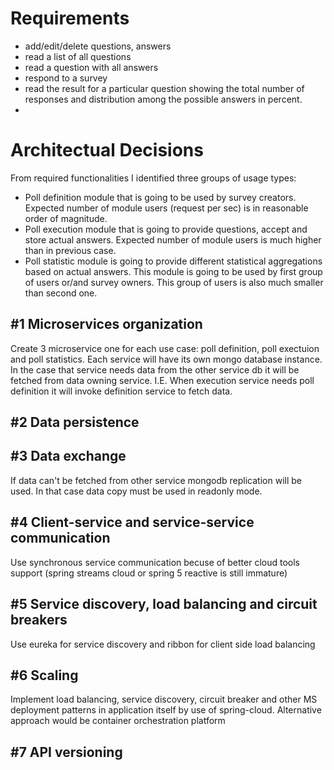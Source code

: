 # Requirements #

 - add/edit/delete questions, answers
 - read a list of all questions
 - read a question with all answers
 - respond to a survey
 - read the result for a particular question showing the total number of responses and distribution among the 
   possible answers in percent.
 -   
# Architectual Decisions #

From required functionalities I identified three groups of usage types:

- Poll definition module that is going to be used by survey creators. 
Expected number of module users (request per sec) is in reasonable order of magnitude. 
- Poll execution module that is going to provide questions, accept and store actual answers. 
Expected number of module users is much higher than in previous case.
- Poll statistic module is going to provide different statistical aggregations based on actual answers. 
This module is going to be used by first group of users or/and survey owners. 
This group of users is also much smaller than second one.

## #1 Microservices organization ##
Create 3 microservice one for each use case: poll definition, poll exectuion and poll statistics.
Each service will have its own mongo database instance. 
In the case that service needs data from the other service db it will be fetched from data owning service.
I.E. When execution service needs poll definition it will invoke definition service to fetch data.
## #2 Data persistence ##

## #3 Data exchange ##
If data can't be fetched from other service mongodb replication will be used. 
In that case data copy must be used in readonly mode.
## #4 Client-service and service-service communication ##
Use synchronous service communication becuse of better cloud tools support (spring streams  cloud or spring 5 reactive is still immature)
## #5 Service discovery, load balancing and circuit breakers ##
Use eureka for service discovery and ribbon for client side load balancing
## #6 Scaling ##
Implement load balancing, service discovery, circuit breaker and other MS deployment patterns in application itself by use of spring-cloud.
Alternative approach would be container orchestration platform
## #7 API versioning ##
